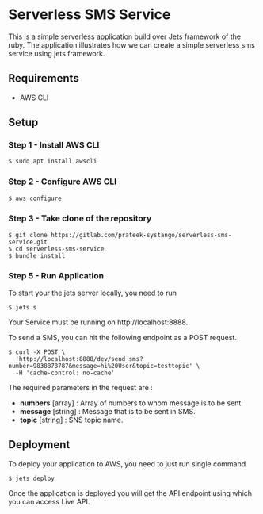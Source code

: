 # Serverless SMS Service
This is a simple serverless application build over Jets framework of the ruby. The application illustrates how we can create a simple serverless sms service using jets framework.
## Requirements
* AWS CLI

## Setup

### Step 1 - Install AWS CLI
```sh
$ sudo apt install awscli
```

### Step 2 - Configure AWS CLI
```sh
$ aws configure
```
### Step 3 - Take clone of the repository

```ruby_on_rails
$ git clone https://gitlab.com/prateek-systango/serverless-sms-service.git
$ cd serverless-sms-service
$ bundle install
```
### Step 5 - Run Application

To start your the jets server locally, you need to run

```ruby_on_rails
$ jets s
```
Your Service must be running on http://localhost:8888.

To send a SMS, you can hit the following endpoint as a POST request.

```ruby_on_rails
$ curl -X POST \
  'http://localhost:8888/dev/send_sms?number=9838878787&message=hi%20User&topic=testtopic' \
  -H 'cache-control: no-cache'
```

The required parameters in the request are :
* **numbers** [array] : Array of numbers to whom message is to be sent.
* **message** [string] : Message that is to be sent in SMS.
* **topic** [string] : SNS topic name.

## Deployment
To deploy your application to AWS, you need to just run single command

```ruby_on_rails
$ jets deploy
```

Once the application is deployed you will get the API endpoint using which you can access Live API.

